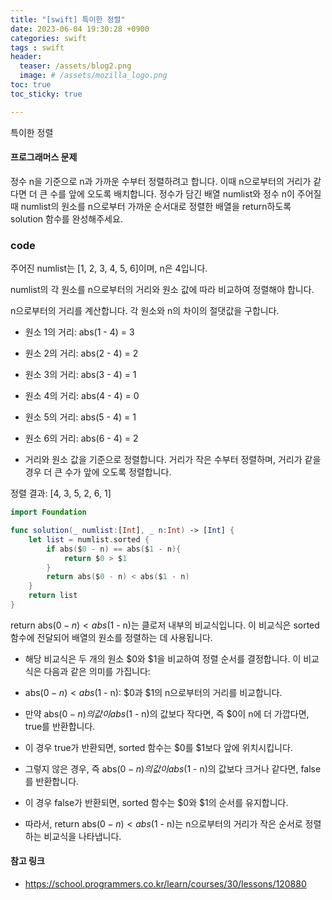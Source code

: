 ```yaml
---
title: "[swift] 특이한 정렬"
date: 2023-06-04 19:30:28 +0900
categories: swift
tags : swift
header:
  teaser: /assets/blog2.png
  image: # /assets/mozilla_logo.png 
toc: true  
toc_sticky: true 

---
```


특이한 정렬

#### 프로그래머스 문제

정수 n을 기준으로 n과 가까운 수부터 정렬하려고 합니다. 이때 n으로부터의 거리가 같다면 더 큰 수를 앞에 오도록 배치합니다. 정수가 담긴 배열 numlist와 정수 n이 주어질 때 numlist의 원소를 n으로부터 가까운 순서대로 정렬한 배열을 return하도록 solution 함수를 완성해주세요.


### code

주어진 numlist는 [1, 2, 3, 4, 5, 6]이며, n은 4입니다.

numlist의 각 원소를 n으로부터의 거리와 원소 값에 따라 비교하여 정렬해야 합니다.

n으로부터의 거리를 계산합니다. 각 원소와 n의 차이의 절댓값을 구합니다.

- 원소 1의 거리: abs(1 - 4) = 3
- 원소 2의 거리: abs(2 - 4) = 2
- 원소 3의 거리: abs(3 - 4) = 1
- 원소 4의 거리: abs(4 - 4) = 0
- 원소 5의 거리: abs(5 - 4) = 1
- 원소 6의 거리: abs(6 - 4) = 2

- 거리와 원소 값을 기준으로 정렬합니다. 거리가 작은 수부터 정렬하며, 거리가 같을 경우 더 큰 수가 앞에 오도록 정렬합니다.

정렬 결과: [4, 3, 5, 2, 6, 1]


```swift
import Foundation

func solution(_ numlist:[Int], _ n:Int) -> [Int] {
    let list = numlist.sorted {
        if abs($0 - n) == abs($1 - n){
            return $0 > $1
        }
        return abs($0 - n) < abs($1 - n)
    }
    return list
}
```
return abs($0 - n) < abs($1 - n)는 클로저 내부의 비교식입니다. 이 비교식은 sorted 함수에 전달되어 배열의 원소를 정렬하는 데 사용됩니다.

- 해당 비교식은 두 개의 원소 $0와 $1을 비교하여 정렬 순서를 결정합니다. 이 비교식은 다음과 같은 의미를 가집니다:

- abs($0 - n) < abs($1 - n): $0과 $1의 n으로부터의 거리를 비교합니다.

- 만약 abs($0 - n)의 값이 abs($1 - n)의 값보다 작다면, 즉 $0이 n에 더 가깝다면, true를 반환합니다.

- 이 경우 true가 반환되면, sorted 함수는 $0를 $1보다 앞에 위치시킵니다.

- 그렇지 않은 경우, 즉 abs($0 - n)의 값이 abs($1 - n)의 값보다 크거나 같다면, false를 반환합니다.

- 이 경우 false가 반환되면, sorted 함수는 $0와 $1의 순서를 유지합니다.

- 따라서, return abs($0 - n) < abs($1 - n)는 n으로부터의 거리가 작은 순서로 정렬하는 비교식을 나타냅니다.

#### 참고 링크

- https://school.programmers.co.kr/learn/courses/30/lessons/120880
